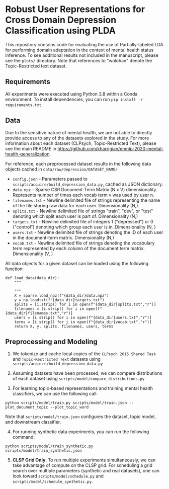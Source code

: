 # Robust User Representations for Cross Domain Depression Classification using PLDA

This repository contains code for evaluating the use of Partially-labeled LDA for performing domain adaptation in the context of mental health status inference. To see additional results not included in the manuscript, please see the `plots/` directory. Note that references to "wolohan" denote the Topic-Restricted text dataset.

## Requirements

All experiments were executed using Python 3.8 within a Conda environment. To install dependencies, you can run `pip install -r requirements.txt`.

## Data

Due to the sensitive nature of mental health, we are not able to directly provide access to any of the datasets explored in the study. For more information about each dataset (CLPsych, Topic-Restricted Text), please see the main README in https://github.com/kharrigian/emnlp-2020-mental-health-generalization.

For reference, each preprocessed dataset results in the following data objects cached in `data/raw/depression/DATASET_NAME/`

* `config.json` - Parameters passed to `scripts/acquire/build_depression_data.py`, cached as JSON dictionary.
* `data.npz` - Sparse CSR Document-Term Matrix (N x V) dimensionality. Represents number of times each vocab term v was used by user n.
* `filenames.txt` - Newline delimited file of strings representing the name of the file storing raw data for each user. Dimensionality (N,).
* `splits.txt` - Newline delimited file of strings "train", "dev", or "test" denoting which split each user is part of. Dimensionality (N,)
* `targets.txt` - Newline delimited file of integers 1 ("depressed") or 0 ("control") denoting which group each user is in. Dimensionality (N, )
* `users.txt` - Newline delimited file of strings denoting the ID of each user in the document-term matrix. Dimensionality (N,)
* `vocab.txt` - Newline delimited file of strings denoting the vocabulary term represented by each column of the document term matrix. Dimensionality (V, )

All data objects for a given dataset can be loaded using the following function:

```
def load_data(data_dir):
    """

    """
    X = sparse.load_npz(f"{data_dir}data.npz")
    y = np.loadtxt(f"{data_dir}targets.txt")
    splits = [i.strip() for i in open(f"{data_dir}splits.txt","r")]
    filenames = [i.strip() for i in open(f"{data_dir}filenames.txt","r")]
    users = [i.strip() for i in open(f"{data_dir}users.txt","r")]
    terms = [i.strip() for i in open(f"{data_dir}vocab.txt","r")]
    return X, y, splits, filenames, users, terms
```

## Preprocessing and Modeling

1. We tokenize and cache local copies of the `CLPsych 2015 Shared Task` and `Topic-Restricted Text` datasets using `scripts/acquire/build_depression_data.py`

2. Assuming datasets have been processed, we can compare distributions of each dataset using `scripts/model/compare_distributions.py`

3. For learning topic-based representations and training mental health classifiers, we can use the following call:

```
python scripts/model/train.py scripts/model/train.json --plot_document_topic --plot_topic_word
```

Note that `scripts/model/train.json` configures the dataset, topic model, and downstream classifier.

4. For running synthetic data experiments, you can run the following command:

```
python scripts/model/train_synthetic.py scripts/model/train_synthetic.json
```

5. **CLSP Grid Only.** To run multiple experiments simultaneously, we can take advantage of compute on the CLSP grid. For scheduling a grid search over multiple parameters (synthetic and real datasets), one can look toward `scripts/model/schedule.py` and `scripts/model/schedule_synthetic.py`. 